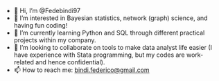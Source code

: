 - 👋 Hi, I’m @Fedebindi97
- 👀 I’m interested in Bayesian statistics, network (graph) science, and having fun coding!
- 🌱 I’m currently learning Python and SQL through different practical projects within my company.
- 💞️ I’m looking to collaborate on tools to make data analyst life easier (I have experience with Stata programming, but my codes are work-related and hence confidential).
- 📫 How to reach me: bindi.federico@gmail.com

<!---
Fedebindi97/Fedebindi97 is a ✨ special ✨ repository because its `README.md` (this file) appears on your GitHub profile.
You can click the Preview link to take a look at your changes.
--->
